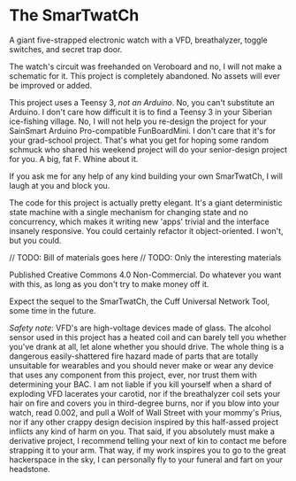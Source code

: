 # The SmarTwatCh

A giant five-strapped electronic watch with a VFD, breathalyzer, toggle switches, and secret trap door.

The watch's circuit was freehanded on Veroboard and no, I will not make a schematic for it. This project is completely abandoned. No assets will ever be improved or added. 

This project uses a Teensy 3, *not an Arduino*. No, you can't substitute an Arduino. I don't care how difficult it is to find a Teensy 3 in your Siberian ice-fishing village. No, I will not help you re-design the project for your SainSmart Arduino Pro-compatible FunBoardMini. I don't care that it's for your grad-school project. That's what you get for hoping some random schmuck who shared his weekend project will do your senior-design project for you. A big, fat F. Whine about it.

If you ask me for any help of any kind building your own SmarTwatCh, I will laugh at you and block you. 

The code for this project is actually pretty elegant. It's a giant deterministic state machine with a single mechanism for changing state and no concurrency, which makes it writing new 'apps' trivial and the interface insanely responsive. You could certainly refactor it object-oriented. I won't, but you could.

// TODO: Bill of materials goes here
// TODO: Only the interesting materials

Published Creative Commons 4.0 Non-Commercial. Do whatever you want with this, as long as you don't try to make money off it.

Expect the sequel to the SmarTwatCh, the Cuff Universal Network Tool, some time in the future.

*Safety note*: VFD's are high-voltage devices made of glass. The alcohol sensor used in this project has a heated coil and can barely tell you whether you've drank at all, let alone whether you should drive. The whole thing is a dangerous easily-shattered fire hazard made of parts that are totally unsuitable for wearables and you should never make or wear any device that uses any component from this project, ever, nor trust them with determining your BAC. 
I am not liable if you kill yourself when a shard of exploding VFD lacerates your carotid, nor if the breathalyzer coil sets your hair on fire and covers you in third-degree burns, nor if you blow into your watch, read 0.002, and pull a Wolf of Wall Street with your mommy's Prius, nor if any other crappy design decision inspired by this half-assed project inflicts any kind of harm on you. 
That said, if you absolutely must make a derivative project, I recommend telling your next of kin to contact me before strapping it to your arm. That way, if my work inspires you to go to the great hackerspace in the sky, I can personally fly to your funeral and fart on your headstone.